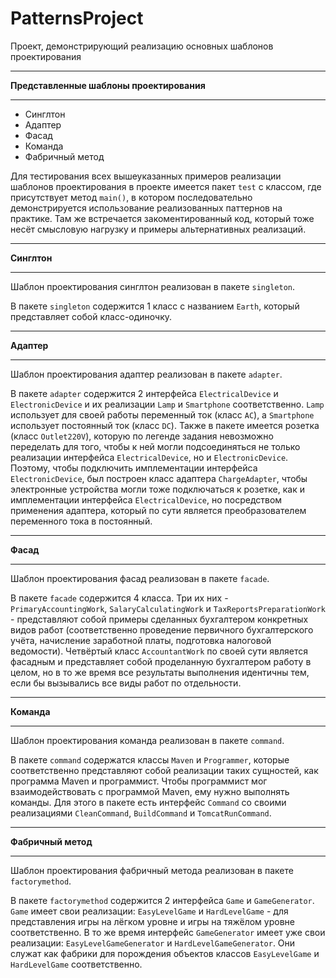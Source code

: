# PatternsProject
Проект, демонстрирующий реализацию основных шаблонов проектирования


---
**Представленные шаблоны проектирования**

---

* Синглтон
* Адаптер
* Фасад
* Команда
* Фабричный метод

Для тестирования всех вышеуказанных примеров реализации шаблонов проектирования в проекте имеется пакет 
`test` с классом, где присутствует метод `main()`, в котором последовательно демонстрируется использование 
реализованных паттернов на практике. Там же встречается закоментированный код, который тоже несёт смысловую 
нагрузку и примеры альтернативных реализаций.

---
**Синглтон**

---

Шаблон проектирования синглтон реализован в пакете `singleton`.

В пакете `singleton` содержится 1 класс с названием `Earth`, который представляет собой класс-одиночку.


---
**Адаптер**

---

Шаблон проектирования адаптер реализован в пакете `adapter`.

В пакете `adapter` содержится 2 интерфейса `ElectricalDevice` и `ElectronicDevice` и их реализации 
`Lamp` и `Smartphone` соответственно. `Lamp` использует для своей работы переменный ток (класс `AC`), 
а `Smartphone` использует постоянный ток (класс `DC`). Также в пакете имеется розетка (класс `Outlet220V`), 
которую по легенде задания невозможно переделать для того, чтобы к ней могли подсоединяться не только 
реализации интерфейса `ElectricalDevice`, но и `ElectronicDevice`. Поэтому, чтобы подключить имплементации 
интерфейса `ElectronicDevice`, был построен класс адаптера `ChargeAdapter`, чтобы электронные устройства 
могли тоже подключаться к розетке, как и имплементации интерфейса `ElectricalDevice`, но посредством 
применения адаптера, который по сути является преобразователем переменного тока в постоянный.


---
**Фасад**

---

Шаблон проектирования фасад реализован в пакете `facade`.

В пакете `facade` содержится 4 класса. Три их них - `PrimaryAccountingWork`, `SalaryCalculatingWork` и 
`TaxReportsPreparationWork` - представляют собой примеры сделанных бухгалтером конкретных видов работ 
(соответственно проведение первичного бухгалтерского учёта, начисление заработной платы, подготовка 
налоговой ведомости). Четвёртый класс `AccountantWork` по своей сути является фасадным и представляет 
собой проделанную бухгалтером работу в целом, но в то же время все результаты выполнения идентичны тем, 
если бы вызывались все виды работ по отдельности.


---
**Команда**

---

Шаблон проектирования команда реализован в пакете `command`.

В пакете `command` содержатся классы `Maven` и `Programmer`, которые соответственно представляют собой 
реализации таких сущностей, как программа Maven и программист. Чтобы программист мог взаимодействовать 
с программой Maven, ему нужно выполнять команды. Для этого в пакете есть интерфейс `Command` со своими 
реализациями `CleanCommand`, `BuildCommand` и `TomcatRunCommand`.


---
**Фабричный метод**

---

Шаблон проектирования фабричный метода реализован в пакете `factorymethod`.

В пакете `factorymethod` содержится 2 интерфейса `Game` и `GameGenerator`. `Game` имеет свои реализации: 
`EasyLevelGame` и `HardLevelGame` - для представления игры на лёгком уровне и игры на тяжёлом уровне 
соответственно. В то же время интерфейс `GameGenerator` имеет уже свои реализации: `EasyLevelGameGenerator` 
и `HardLevelGameGenerator`. Они служат как фабрики для порождения объектов классов `EasyLevelGame` и 
`HardLevelGame` соответственно.